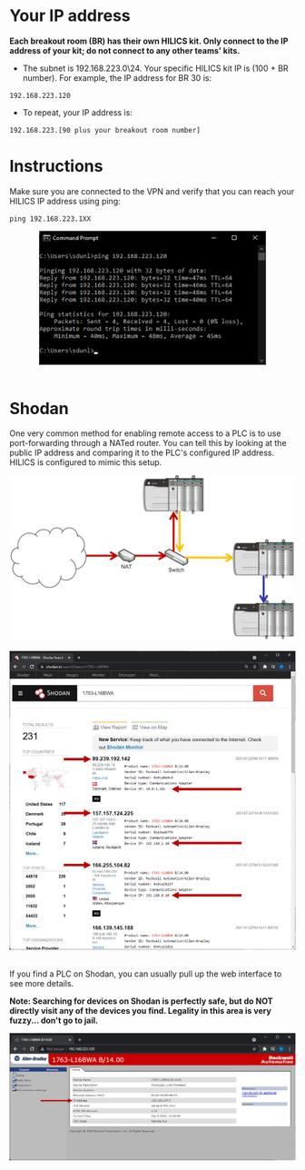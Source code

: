 
# Your IP address

**Each breakout room (BR) has their own HILICS kit. Only connect to the IP address of your kit; do not connect to any other teams' kits.**

* The subnet is 192.168.223.0\24. Your specific HILICS kit IP is (100 + BR number). For example, the IP address for BR 30 is:

```
192.168.223.120
```

* To repeat, your IP address is:

```
192.168.223.[90 plus your breakout room number]
```


# Instructions 

Make sure you are connected to the VPN and verify that you can reach your HILICS IP address using ping:

```
ping 192.168.223.1XX
```

<div align="center">
<img src="./img/ping.png" width="400">
</div><br/>


# Shodan

One very common method for enabling remote access to a PLC is to use port-forwarding through a NATed router. You can tell this by looking at the public IP address and comparing it to the PLC's configured IP address. HILICS is configured to mimic this setup.


<div align="center">
<img src="./img/nat1.png" width="500">
</div><br/>

<div align="center">
<img src="./img/shodan.png" width="700">
</div><br/>

If you find a PLC on Shodan, you can usually pull up the web interface to see more details.

**Note: Searching for devices on Shodan is perfectly safe, but do NOT directly visit any of the devices you find. Legality in this area is very fuzzy... don't go to jail.**

<div align="center">
<img src="./img/plc_web.png" width="700">
</div><br/>


